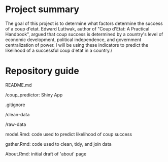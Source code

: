 # Project summary

The goal of this project is to determine what factors determine the 
success of a coup d'etat. Edward Luttwak, author of "Coup d'Etat: A Practical Handbook",
argued that coup success is determined by a country's level of economic development, political 
independence, and government centralization of power. I will be using these indicators to predict the 
likelihood of a successful coup d'etat in a country./

# Repository guide

README.md

/coup_predictor: Shiny App

.gitignore

/clean-data

/raw-data

model.Rmd: code used to predict likelihood of coup success

gather.Rmd: code used to clean, tidy, and join data

About.Rmd: initial draft of 'about' page

